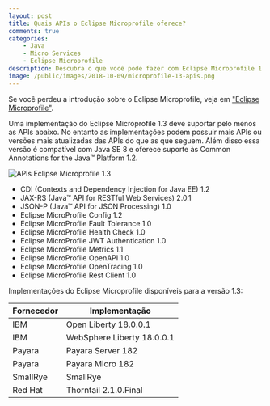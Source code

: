```yaml
---
layout: post
title: Quais APIs o Eclipse Microprofile oferece?
comments: true
categories: 
    - Java
    - Micro Services
    - Eclipse Microprofile
description: Descubra o que você pode fazer com Eclipse Microprofile 1.3.
image: /public/images/2018-10-09/microprofile-13-apis.png
---
```


Se você perdeu a introdução sobre o Eclipse Microprofile, veja em ["Eclipse Microprofile"](2018-10-06-eclipse-microprofile).

Uma implementação do Eclipse Microprofile 1.3 deve suportar pelo menos as APIs abaixo. No entanto as implementações podem possuir mais APIs ou versões mais atualizadas das APIs do que as que seguem. Além disso essa versão é compatível com Java SE 8 e oferece suporte às Common Annotations for the Java™ Platform 1.2.

![APIs  Eclipse Microprofile 1.3]({{site.baseurl}}/public/images/2018-10-09/microprofile-13-apis.png)

* CDI (Contexts and Dependency Injection for Java EE) 1.2
* JAX-RS (Java™ API for RESTful Web Services) 2.0.1
* JSON-P (Java™ API for JSON Processing) 1.0
* Eclipse MicroProfile Config 1.2
* Eclipse MicroProfile Fault Tolerance 1.0
* Eclipse MicroProfile Health Check 1.0
* Eclipse MicroProfile JWT Authentication 1.0
* Eclipse MicroProfile Metrics 1.1
* Eclipse MicroProfile OpenAPI 1.0
* Eclipse MicroProfile OpenTracing 1.0
* Eclipse MicroProfile Rest Client 1.0

Implementações do Eclipse Microprofile disponíveis para a versão 1.3:

| Fornecedor | Implementação |
|--- |--- |
| IBM | Open Liberty 18.0.0.1 |
| IBM | WebSphere Liberty 18.0.0.1 |
| Payara | Payara Server 182 |
| Payara | Payara Micro 182 |
| SmallRye | SmallRye |
| Red Hat | Thorntail 2.1.0.Final|